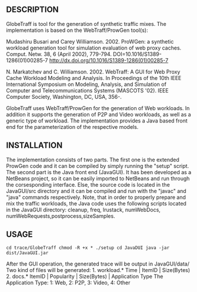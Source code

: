 DESCRIPTION
-----------

GlobeTraff is tool for the generation of synthetic traffic mixes. 
The implementation is based on the WebTraff/ProwGen tool(s): 

Mudashiru Busari and Carey Williamson. 2002. ProWGen: a synthetic 
workload generation tool for simulation evaluation of web proxy caches. 
Comput. Netw. 38, 6 (April 2002), 779-794. 
DOI=10.1016/S1389-1286(01)00285-7 
http://dx.doi.org/10.1016/S1389-1286(01)00285-7


N. Markatchev and C. Williamson. 2002. WebTraff: A GUI for Web Proxy 
Cache Workload Modeling and Analysis. In Proceedings of the 10th IEEE 
International Symposium on Modeling, Analysis, and Simulation of 
Computer and Telecommunications Systems (MASCOTS '02). IEEE Computer 
Society, Washington, DC, USA, 356-.

GlobeTraff uses WebTraff/ProwGen for the generation of Web workloads.
In addition it supports the generation of P2P and Video workloads, as 
well as a generic type of workload. The implementation provides a Java
based front end for the parameterization of the respective models.

INSTALLATION
------------

The implementation consists of two parts. The first one is the extended
ProwGen code and it can be compiled by simply running the "setup" script.
The second part is the Java front end (JavaGUI). It has been developed 
as a NetBeans project, so it can be easily  imported to NetBeans and run 
through the corsesponding interface. Else, the source code is located 
in the JavaGUI/src directory and it can be compiled and run with the 
"javac" and "java" commands respectively. Note, that in order to 
properly prepare and mix the traffic workloads, the Java code uses the 
following scripts located in the JavaGUI directory: cleanup, freq, 
lrustack, numWebDocs, numWebRequests,postprocess,sizeSamples.



USAGE
-------------

``
cd trace/GlobeTraff
chmod -R +x *
./setup
cd JavaDUI
java -jar dist/JavaGUI.jar
``

After the GUI operation, the generated trace will be output in JavaGUI/data/
Two kind of files will be generated:
    1. workload.*
        Time | ItemID | Size(Bytes)
    2. docs.*
        ItemID | Popularity | Size(Bytes) | Application Type
The Application Type: 1: Web, 2: P2P, 3: Video, 4: Other

